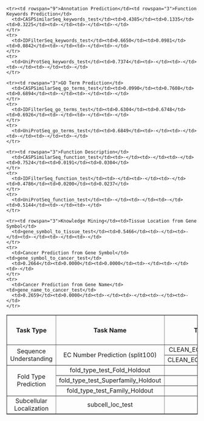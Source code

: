 <table border="1" style="text-align:center; border-collapse:collapse; width: 100%;">
  <thead>
    <tr>
      <th rowspan="2">Task Type</th>
      <th rowspan="2">Task Name</th>
      <th rowspan="2">Testing File</th>
      <th colspan="3">F1 Score</th>
      <th colspan="3">ROUGE-L</th>
    </tr>
    <tr>
      <th>Baseline</th>
      <th>Stage 1</th>
      <th>Stage 2</th>
      <th>Baseline</th>
      <th>Stage 1</th>
      <th>Stage 2</th>
    </tr>
  </thead>
  <tbody>
    <tr><td rowspan="2">Sequence Understanding</td><td rowspan="2">EC Number Prediction (split100)</td>
      <td>CLEAN_EC_number_new_test</td><td>0.3468</td><td>0.2278</td><td>0.0000</td><td>-</td><td>-</td><td>-</td>
    </tr>
    <tr>
      <td>CLEAN_EC_number_price_test</td><td>0.0738</td><td>0.3320</td><td>0.0000</td><td>-</td><td>-</td><td>-</td>
    </tr>
    <tr>
      <td rowspan="3">Fold Type Prediction</td>
      <td>fold_type_test_Fold_Holdout</td><td>0.1045</td><td>-</td><td>-</td><td>-</td><td>-</td><td>-</td>
    </tr>
    <tr>
      <td>fold_type_test_Superfamily_Holdout</td><td>0.1507</td><td>-</td><td>-</td><td>-</td><td>-</td><td>-</td>
    </tr>
    <tr>
      <td>fold_type_test_Family_Holdout</td><td>0.6145</td><td>-</td><td>-</td><td>-</td><td>-</td><td>-</td>
    </tr>
    <tr>
      <td>Subcellular Localization</td><td>subcell_loc_test</td><td>0.4214</td><td>-</td><td>-</td><td>-</td><td>-</td><td>-</td>
    </tr>

    <tr><td rowspan="9">Annotation Prediction</td><td rowspan="3">Function Keywords Prediction</td>
      <td>CASPSimilarSeq_keywords_test</td><td>0.4385</td><td>0.1335</td><td>0.3225</td><td>-</td><td>-</td><td>-</td>
    </tr>
    <tr>
      <td>IDFilterSeq_keywords_test</td><td>0.6650</td><td>0.0981</td><td>0.0842</td><td>-</td><td>-</td><td>-</td>
    </tr>
    <tr>
      <td>UniProtSeq_keywords_test</td><td>0.7374</td><td>-</td><td>-</td><td>-</td><td>-</td><td>-</td>
    </tr>

    <tr><td rowspan="3">GO Term Prediction</td>
      <td>CASPSimilarSeq_go_terms_test</td><td>0.0990</td><td>0.7608</td><td>0.6894</td><td>-</td><td>-</td><td>-</td>
    </tr>
    <tr>
      <td>IDFilterSeq_go_terms_test</td><td>0.6304</td><td>0.6748</td><td>0.6926</td><td>-</td><td>-</td><td>-</td>
    </tr>
    <tr>
      <td>UniProtSeq_go_terms_test</td><td>0.6849</td><td>-</td><td>-</td><td>-</td><td>-</td><td>-</td>
    </tr>

    <tr><td rowspan="3">Function Description</td>
      <td>CASPSimilarSeq_function_test</td><td>-</td><td>-</td><td>-</td><td>0.7524</td><td>0.0191</td><td>0.0304</td>
    </tr>
    <tr>
      <td>IDFilterSeq_function_test</td><td>-</td><td>-</td><td>-</td><td>0.4786</td><td>0.0200</td><td>0.0237</td>
    </tr>
    <tr>
      <td>UniProtSeq_function_test</td><td>-</td><td>-</td><td>-</td><td>0.5144</td><td>-</td><td>-</td>
    </tr>

    <tr><td rowspan="3">Knowledge Mining</td><td>Tissue Location from Gene Symbol</td>
      <td>gene_symbol_to_tissue_test</td><td>0.5466</td><td>-</td><td>-</td><td>-</td><td>-</td><td>-</td>
    </tr>
    <tr>
      <td>Cancer Prediction from Gene Symbol</td><td>gene_symbol_to_cancer_test</td>
      <td>0.2664</td><td>0.0000</td><td>0.0000</td><td>-</td><td>-</td><td>-</td>
    </tr>
    <tr>
      <td>Cancer Prediction from Gene Name</td><td>gene_name_to_cancer_test</td>
      <td>0.2659</td><td>0.0000</td><td>-</td><td>-</td><td>-</td><td>-</td>
    </tr>
  </tbody>
</table>
